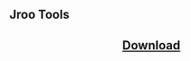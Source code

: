 ## Jroo Tools

<center>
<h2>
<a href="https://github.com/jroo3121/jroo3121.github.io/raw/main/files/jars/jrootools.jar">Download</a>
  </h2>
<p>

